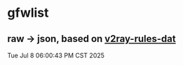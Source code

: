 # gfwlist
## raw -> json, based on [v2ray-rules-dat](https://github.com/Loyalsoldier/v2ray-rules-dat)
Tue Jul  8 06:00:43 PM CST 2025

